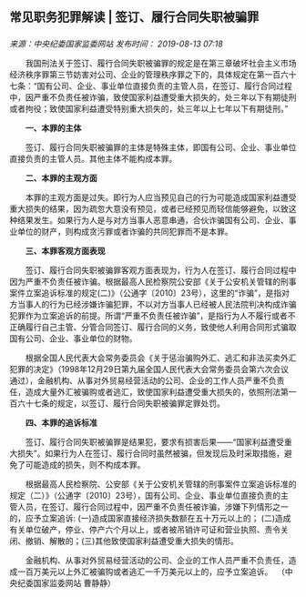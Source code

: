 ## 常见职务犯罪解读 | 签订、履行合同失职被骗罪

### 

_来源：中央纪委国家监委网站_ _发布时间： 2019-08-13 07:18_

　　我国刑法关于签订、履行合同失职被骗罪的规定是在第三章破坏社会主义市场经济秩序罪第三节妨害对公司、企业的管理秩序罪之下的，具体规定在第一百六十七条：“国有公司、企业、事业单位直接负责的主管人员，在签订、履行合同过程中，因严重不负责任被诈骗，致使国家利益遭受重大损失的，处三年以下有期徒刑或者拘役；致使国家利益遭受特别重大损失的，处三年以上七年以下有期徒刑。”

　　**一、本罪的主体**

　　签订、履行合同失职被骗罪的主体是特殊主体，即国有公司、企业、事业单位直接负责的主管人员。其他主体不能构成本罪。

　　**二、本罪的主观方面**

　　本罪的主观方面是过失。即行为人应当预见自己的行为可能造成国家利益遭受重大损失的结果，因为疏忽大意没有预见，或者已经预见而轻信能够避免，以致这种结果发生。如果行为人是与对方当事人恶意串通，合伙诈骗国有公司、企业、事业单位的财产，则构成贪污罪或者诈骗的共同犯罪而不是本罪。

　　**三、本罪客观方面表现**

　　签订、履行合同失职被骗罪客观方面表现为，行为人在签订、履行合同过程中因为严重不负责任被诈骗。根据最高人民检察院公安部《关于公安机关管辖的刑事案件立案追诉标准的规定(二)》（公通字〔2010〕23号），这里的“诈骗”，是指对方当事人的行为已经涉嫌诈骗犯罪，不以对方当事人已经被人民法院判决构成诈骗犯罪作为立案追诉的前提。所谓“严重不负责任被诈骗”，是指行为人不履行或者不正确履行自己主管、分管合同签订、履行合同的义务，致使他人利用合同形式骗取国有公司、企业、事业单位的财物。

　　根据全国人民代表大会常务委员会《关于惩治骗购外汇、逃汇和非法买卖外汇犯罪的决定》（1998年12月29日第九届全国人民代表大会常务委员会第六次会议通过），金融机构、从事对外贸易经营活动的公司、企业的工作人员严重不负责任，造成大量外汇被骗购或者逃汇，致使国家利益遭受重大损失的，依照刑法第一百六十七条的规定，以签订、履行合同失职被骗罪定罪处罚。

　　**四、本罪的追诉标准**

　　签订、履行合同失职被骗罪是结果犯，要求有损害后果——“国家利益遭受重大损失”。如果行为人在签订、履行合同时虽然被骗，但发现后及时采取措施，避免了可能造成的损失，则不构成本罪。

　　根据最高人民检察院、公安部《关于公安机关管辖的刑事案件立案追诉标准的规定（二）》（公通字〔2010〕23号），国有公司、企业、事业单位直接负责的主管人员，在签订、履行合同过程中，因严重不负责任被诈骗，涉嫌下列情形之一的，应予立案追诉: (一)造成国家直接经济损失数额在五十万元以上的； (二)造成有关单位破产，停业、停产六个月以上，或者被吊销许可证和营业执照、责令关闭、撤销、解散的；(三)其他致使国家利益遭受重大损失的情形。

　　金融机构、从事对外贸易经营活动的公司、企业的工作人员严重不负责任，造成一百万美元以上外汇被骗购或者逃汇一千万美元以上的，应予立案追诉。  （中央纪委国家监委网站 曹静静）